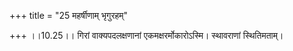 +++
title = "25 महर्षीणाम् भृगुरहम्"

+++
।।10.25।। गिरां वाक्यपदलक्षणानां एकमक्षरर्मोकारोऽस्मि। स्थावराणां
स्थितिमताम्।
